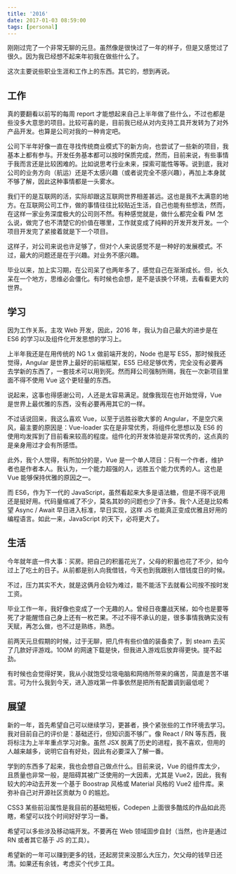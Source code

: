 ```yaml
---
title: '2016'
date: 2017-01-03 08:59:00
tags: [personal]
---
```


刚刚过完了一个非常无聊的元旦。虽然像是很快过了一年的样子，但是又感觉过了很久。因为我已经想不起来年初我在做些什么了。

这次主要说些职业生涯和工作上的东西。其它的，想到再说。

<!-- more -->

## 工作

真的要翻看以前写的每周 report 才能想起来自己上半年做了些什么，不过也都是些没多大意思的项目。比较可喜的是，目前我已经从对内支持工具开发转为了对外产品开发。也算是公司对我的一种肯定吧。

公司下半年好像一直在寻找传统商业模式下的新方向，也尝试了一些新的项目，我基本上都有参与。开发任务基本都可以按时保质完成，然而，目前来说，有些事情于我而言还是比较困难的。比如说思考行业未来，探索可能性等等。说到底，我对公司的业务方向（航运）还是不太感兴趣（或者说完全不感兴趣），再加上本身就不够了解，因此这种事情都是一头雾水。

我们干的是互联网的活，实际却跟这互联网世界相差甚远。这也是我不太满意的地方。在互联网公司工作，做的事情往往比较贴近生活，自己也能有些想法，然而，在这样一家业务深度极大的公司则不然。有种感觉就是，做什么都完全看 PM 怎么说，做完了也不清楚它的价值在哪里，工作就变成了纯粹的开发开发开发。一个项目开发完了紧接着就是下一个项目。

这样子，对公司来说也许足够了，但对个人来说感觉不是一种好的发展模式。不过，最大的问题还是在于兴趣。对业务不感兴趣。

毕业以来，加上实习期，在公司呆了也两年多了，感觉自己在渐渐成长。但，长久呆在一个地方，思维必会僵化。有时候也会想，是不是该换个环境，去看看更大的世界。

## 学习

因为工作关系，主攻 Web 开发，因此，2016 年，我认为自己最大的进步是在 ES6 的学习以及组件化开发思想的学习上。

上半年我还是在用传统的 NG 1.x 做前端开发的，Node 也是写 ES5，那时候我还觉得，Angular 是世界上最好的前端框架，ES5 已经足够优秀，完全没有必要再去学新的东西了，一套技术可以用到死。然而拜公司强制所赐，我在一次新项目里面不得不使用 Vue 这个更轻量的东西。

说起来，这事也得感谢公司，人还是太容易满足。就像我现在也开始觉得，Vue 是世界上最优雅的东西，没有必要再用其它的一样。

不过话说回来，我这么喜欢 Vue，以至于远胜谷歌大爹的 Angular，不是空穴来风，最主要的原因是：Vue-loader 实在是非常优秀，将组件化思想以及 ES6 的使用均发挥到了目前看来较高的程度。组件化的开发体验是非常优秀的，这点真的是亲身用过才会有所感悟。

此外，我个人觉得，有所加分的是，Vue 是一个单人项目：只有一个作者，维护者也是作者本人。我认为，一个能力超强的人，远胜五个能力优秀的人。这也是 Vue 能够保持优雅的原因之一。

而 ES6，作为下一代的 JavaScript，虽然看起来大多是语法糖，但是不得不说用还是挺好用。代码量缩减了不少，莫名其妙的问题也少了许多。我个人还是比较希望 Async / Await 早日进入标准，早日实现，这样 JS 也能真正变成优雅且好用的编程语言。如此一来，JavaScript 的天下，必将更大了。

## 生活

今年就年底一件大事：买房。把自己的积蓄花光了，父母的积蓄也花了不少，如今过上了吃土的日子。从前都是别人向我借钱，今天也到我跟别人借钱度日的时候。

不过，压力其实不大，就是这俩月会较为难过，能不能活下去就看公司按不按时发工资。

毕业工作一年，我好像也变成了一个无趣的人。曾经日夜鏖战天梯，如今也是要等死了才能醒悟自己身上还有一枚芒果。不过不得不承认的是，很多事情我确实没有天赋，再怎么做，也不过是熟练，熟悉。

前两天元旦假期的时候，过于无聊，把几件有些价值的装备卖了，到 steam 去买了几款好评游戏。100M 的网速下载是快，但我进入游戏后放弃得更快。提不起劲。

有时候也会觉得好笑，我从小就饱受垃圾电脑和网络所带来的痛苦，简直是苦不堪言。可为什么我到今天，进入游戏第一件事依然是把所有配置调到最低呢？

## 展望

新的一年，首先希望自己可以继续学习，更甚者，换个紧张些的工作环境去学习。我对目前自己的评价是：基础还行，但知识面不够广。像 React / RN 等东西，我将标注为上半年重点学习对象。虽然 JSX 脱离了历史的进程，我不喜欢，但用的人越来越多，说明它自有好处，因此有必要深入了解一番。

学到的东西多了起来，我也会想自己做点什么。目前来说，Vue 的组件库太少，且质量也非常一般，是阻碍其被广泛使用的一大因素，尤其是 Vue2，因此，我有较大的冲动去开发一个基于 Boostrap 风格或 Material 风格的 Vue2 组件库。来弥补自己对开源社区贡献为 0 的尴尬。

CSS3 某些前沿属性是我目前的基础短板，Codepen 上面很多酷炫的作品如此亮瞎，希望可以找个时间好好学习一番。

希望可以多些涉及移动端开发。不要再在 Web 领域固步自封（当然，也许是通过 RN 或者其它基于 JS 的工具）。

希望新的一年可以赚到更多的钱，还起房贷来没那么大压力，欠父母的钱早日还清。如果还有余钱，考虑买个代步工具。

